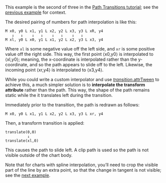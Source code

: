This example is the second of three in the [Path Transitions tutorial](http://bost.ocks.org/mike/path/); see the [previous example](/mbostock/1643051) for context.

The desired pairing of numbers for path interpolation is like this:

    M x0, y0 L x1, y1 L x2, y2 L x3, y3 L xR, y4
       ↓   ↓    ↓   ↓    ↓   ↓    ↓   ↓
    M xl, y0 L x0, y1 L x1, y2 L x2, y3 L x3, y4

Where `xl` is some negative value off the left side, and `xr` is some positive value off the right side. This way, the first point ⟨x0,y0⟩ is interpolated to ⟨xl,y0⟩; meaning, the x-coordinate is interpolated rather than the y-coordinate, and so the path appears to slide off to the left. Likewise, the incoming point ⟨xr,y4⟩ is interpolated to ⟨x3,y4⟩.

While you could write a custom interpolator and use [*transition*.attrTween](https://github.com/d3/d3-transition#transition_attrTween) to achieve this, a much simpler solution is to **interpolate the transform attribute** rather than the path. This way, the shape of the path remains static while the it translates left during the transition.

Immediately prior to the transition, the path is redrawn as follows:

    M x0, y0 L x1, y1 L x2, y2 L x3, y3 L xr, y4

Then, a transform transition is applied:

    translate(0,0)
              ↓
    translate(xl,0)

This causes the path to slide left. A clip path is used so the path is not visible outside of the chart body.

Note that for charts with spline interpolation, you’ll need to crop the visible part of the line by an extra point, so that the change in tangent is not visible; see the [next example](/mbostock/1642989).
